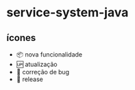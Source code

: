 # service-system-java

## ícones 

- :package: nova funcionalidade
- :up: atualização
- :tennis: correção de bug
- :gem: release
